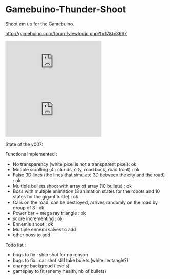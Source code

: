 # Gamebuino-Thunder-Shoot
Shoot em up for the Gamebuino.

http://gamebuino.com/forum/viewtopic.php?f=17&t=3667

![](http://gamebuino.com/forum/download/file.php?id=1172)
![](http://gamebuino.com/forum/download/file.php?id=1173)

State of the v007: 

Functions implemented :
- No transparency (white pixel is not a transparent pixel): ok
- Mutiple scrolling (4 : clouds, city, road back, road front) : ok
- False 3D lines (the lines that simulate 3D between the city and the road) : ok
- Multiple bullets shoot with array of array (10 bullets) : ok 
- Boss with multiple animation (3 animation states for the robots and 10 states for the gigant turtle) : ok
- Cars on the road, can be destroyed, arrives randomly on the road by group of 3 : ok
- Power bar + mega ray triangle : ok
- score incrementing : ok
- Ennemis shoot : ok
- Multiple ennemi salves to add
- other boss to add

Todo list :

- bugs to fix : ship shot for no reason
- bugs to fix : car shot still take bulets (white rectangle?)
- change backgroud (levels)
- gameplay to fit (enemy health, nb of bullets)

